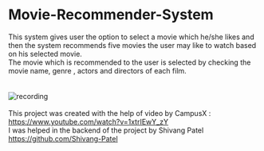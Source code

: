 # Movie-Recommender-System
This system gives user the option to select a movie which he/she likes and then the system recommends five movies the user may like to watch based on his selected movie.\
The movie which is recommended to the user is selected by checking the movie name, genre , actors and directors of each film.\
\
\
![recording](https://user-images.githubusercontent.com/106749655/176971877-dba97e15-0d7b-4d54-9259-4107f866adb7.gif)
\
\
This project was created with the help of video by CampusX : https://www.youtube.com/watch?v=1xtrIEwY_zY \
I was helped in the backend of the project by Shivang Patel https://github.com/Shivang-Patel
